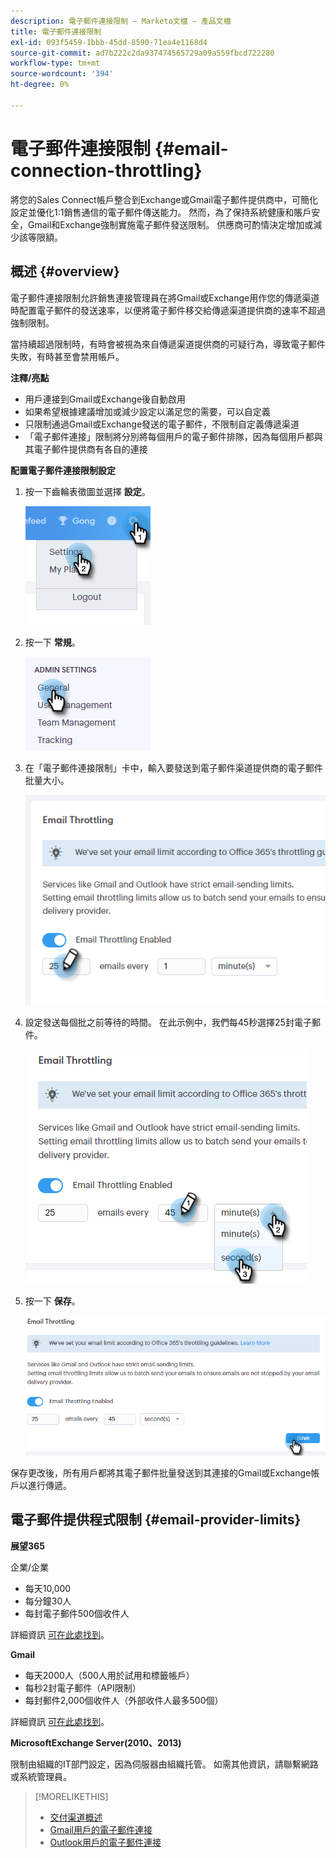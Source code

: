 ```yaml
---
description: 電子郵件連接限制 — Marketo文檔 — 產品文檔
title: 電子郵件連接限制
exl-id: 093f5459-1bbb-45dd-8590-71ea4e1168d4
source-git-commit: ad7b222c2da937474565729a09a559fbcd722280
workflow-type: tm+mt
source-wordcount: '394'
ht-degree: 0%

---
```


# 電子郵件連接限制 {#email-connection-throttling}

將您的Sales Connect帳戶整合到Exchange或Gmail電子郵件提供商中，可簡化設定並優化1:1銷售通信的電子郵件傳送能力。 然而，為了保持系統健康和賬戶安全，Gmail和Exchange強制實施電子郵件發送限制。 供應商可酌情決定增加或減少該等限額。

## 概述 {#overview}

電子郵件連接限制允許銷售連接管理員在將Gmail或Exchange用作您的傳遞渠道時配置電子郵件的發送速率，以便將電子郵件移交給傳遞渠道提供商的速率不超過強制限制。

當持續超過限制時，有時會被視為來自傳遞渠道提供商的可疑行為，導致電子郵件失敗，有時甚至會禁用帳戶。

**注釋/亮點**

* 用戶連接到Gmail或Exchange後自動啟用
* 如果希望根據建議增加或減少設定以滿足您的需要，可以自定義
* 只限制通過Gmail或Exchange發送的電子郵件，不限制自定義傳遞渠道
* 「電子郵件連接」限制將分別將每個用戶的電子郵件排隊，因為每個用戶都與其電子郵件提供商有各自的連接

**配置電子郵件連接限制設定**

1. 按一下齒輪表徵圖並選擇 **設定**。

   ![](assets/email-connection-throttling-1.png)

1. 按一下 **常規**。

   ![](assets/email-connection-throttling-2.png)

1. 在「電子郵件連接限制」卡中，輸入要發送到電子郵件渠道提供商的電子郵件批量大小。

   ![](assets/email-connection-throttling-3.png)

1. 設定發送每個批之前等待的時間。 在此示例中，我們每45秒選擇25封電子郵件。

   ![](assets/email-connection-throttling-4.png)

1. 按一下 **保存**。

   ![](assets/email-connection-throttling-5.png)

保存更改後，所有用戶都將其電子郵件批量發送到其連接的Gmail或Exchange帳戶以進行傳遞。

## 電子郵件提供程式限制 {#email-provider-limits}

**展望365**

企業/企業

* 每天10,000
* 每分鐘30人
* 每封電子郵件500個收件人

詳細資訊 [可在此處找到](https://docs.microsoft.com/en-us/office365/servicedescriptions/exchange-online-service-description/exchange-online-limits?redirectedfrom=MSDN#RecipientLimits)。

**Gmail**

* 每天2000人（500人用於試用和標籤帳戶）
* 每秒2封電子郵件（API限制）
* 每封郵件2,000個收件人（外部收件人最多500個）

詳細資訊 [可在此處找到](https://support.google.com/a/answer/166852?hl=en)。

**MicrosoftExchange Server(2010、2013)**

限制由組織的IT部門設定，因為伺服器由組織托管。 如需其他資訊，請聯繫網路或系統管理員。

>[!MORELIKETHIS]
>
>* [交付渠道概述](/help/marketo/product-docs/marketo-sales-connect/email/email-delivery/delivery-channel-overview.md)
>* [Gmail用戶的電子郵件連接](/help/marketo/product-docs/marketo-sales-connect/email-plugins/gmail/email-connection-for-gmail-users.md)
>* [Outlook用戶的電子郵件連接](/help/marketo/product-docs/marketo-sales-connect/email-plugins/msc-for-outlook/email-connection-for-outlook-users.md)

